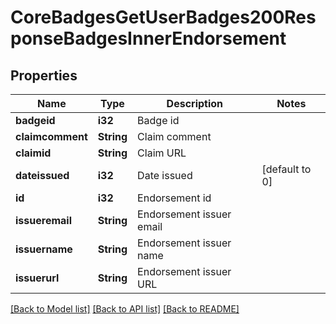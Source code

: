 # CoreBadgesGetUserBadges200ResponseBadgesInnerEndorsement

## Properties

Name | Type | Description | Notes
------------ | ------------- | ------------- | -------------
**badgeid** | **i32** | Badge id | 
**claimcomment** | **String** | Claim comment | 
**claimid** | **String** | Claim URL | 
**dateissued** | **i32** | Date issued | [default to 0]
**id** | **i32** | Endorsement id | 
**issueremail** | **String** | Endorsement issuer email | 
**issuername** | **String** | Endorsement issuer name | 
**issuerurl** | **String** | Endorsement issuer URL | 

[[Back to Model list]](../README.md#documentation-for-models) [[Back to API list]](../README.md#documentation-for-api-endpoints) [[Back to README]](../README.md)


